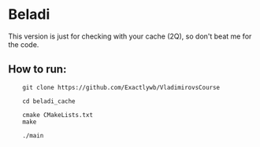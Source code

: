 # Beladi
This version is just for checking with your cache (2Q), so don't beat me for the code.

## How to run:
```
    git clone https://github.com/Exactlywb/VladimirovsCourse
    
    cd beladi_cache
    
    cmake CMakeLists.txt
    make

    ./main
```
